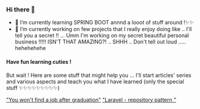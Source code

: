 ### Hi there 👋

- 🌱 I’m currently learning SPRING BOOT annnd a looot of stuff around !✨✨
- 🔭 I’m currently working on few projects that I really enjoy doing like .. I'll tell you a secret !! ... Umm I'm working on my secret beautiful personal business !!!!! ISN'T THAT AMAZING?! .. SHHH .. Don't tell out loud ..... hehehehehe

<h4> Have fun learning cuties ! </h4>
But wait !
Here are some stuff that might help you ... I'll start articles' series and various aspects and teach you what I have learned (only the special stuff ✨✨✨✨✨✨✨✨✨)

["You won't find a job after graduation"](https://medium.com/@roseriyadh/you-wont-find-a-job-after-graduation-8b5b9343593f)
["Laravel - repository pattern "](https://medium.com/@roseriyadh/laravel-repository-pattern-5009da0576e4)
